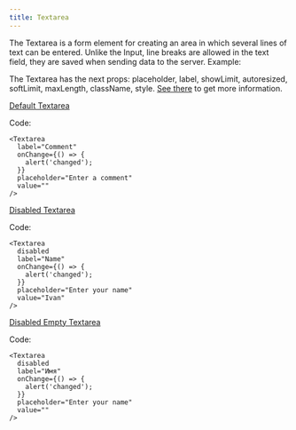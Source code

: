 ```yaml
---
title: Textarea
---
```


The Textarea is a form element for creating an area in which several lines of text can be entered. Unlike the Input, line breaks are allowed in the text field, they are saved when sending data to the server. Example:

The Textarea has the next props: placeholder, label, showLimit, autoresized, softLimit, maxLength, className, style. [See there](/storybook/?path=/docs/core-inputs-textarea--docs) to get more information.

[Default Textarea](/storybook/?path=/story/core-inputs-textarea--default-textarea)

Code:

```tsx
<Textarea 
  label="Comment" 
  onChange={() => {
    alert('changed');
  }} 
  placeholder="Enter a comment" 
  value="" 
/>
```

[Disabled Textarea](/storybook/?path=/story/core-inputs-textarea--disabled-textarea)

Code:

```tsx
<Textarea 
  disabled 
  label="Name" 
  onChange={() => {
    alert('changed');
  }} 
  placeholder="Enter your name" 
  value="Ivan" 
/>
```

[Disabled Empty Textarea](/storybook/?path=/story/core-inputs-textarea--disabled-empty-textarea)

Code:

```tsx
<Textarea 
  disabled 
  label="Имя" 
  onChange={() => {
    alert('changed');
  }} 
  placeholder="Enter your name" 
  value="" 
/>
```
